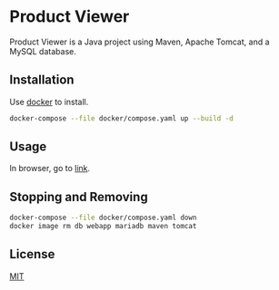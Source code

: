 # Product Viewer

Product Viewer is a Java project using Maven, Apache Tomcat, and a MySQL database.

## Installation

Use [docker](https://docs.docker.com/get-docker/) to install.

```bash
docker-compose --file docker/compose.yaml up --build -d
```

## Usage

In browser, go to [link](http://localhost:8081/product/).

## Stopping and Removing

```bash
docker-compose --file docker/compose.yaml down
docker image rm db webapp mariadb maven tomcat
```

## License
[MIT](https://choosealicense.com/licenses/mit/)